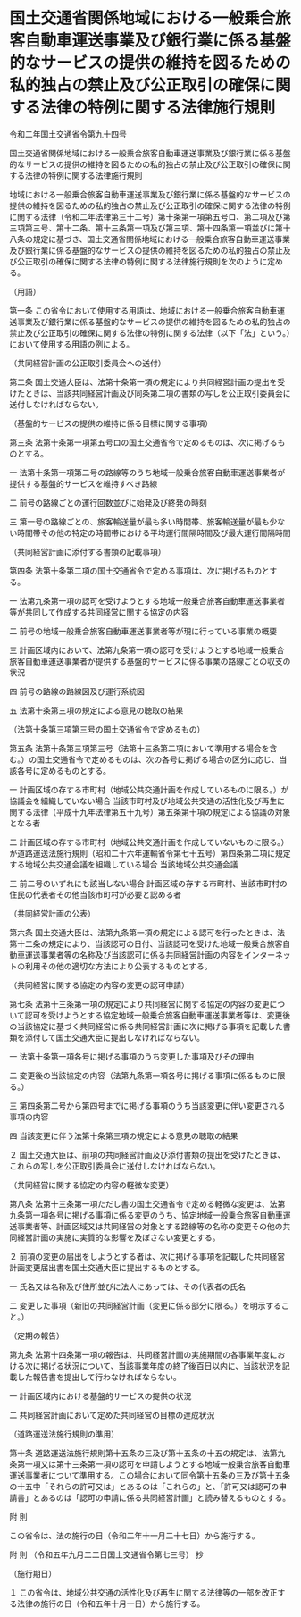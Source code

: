# 国土交通省関係地域における一般乗合旅客自動車運送事業及び銀行業に係る基盤的なサービスの提供の維持を図るための私的独占の禁止及び公正取引の確保に関する法律の特例に関する法律施行規則

令和二年国土交通省令第九十四号

国土交通省関係地域における一般乗合旅客自動車運送事業及び銀行業に係る基盤的なサービスの提供の維持を図るための私的独占の禁止及び公正取引の確保に関する法律の特例に関する法律施行規則

地域における一般乗合旅客自動車運送事業及び銀行業に係る基盤的なサービスの提供の維持を図るための私的独占の禁止及び公正取引の確保に関する法律の特例に関する法律（令和二年法律第三十二号）第十条第一項第五号ロ、第二項及び第三項第三号、第十二条、第十三条第一項及び第三項、第十四条第一項並びに第十八条の規定に基づき、国土交通省関係地域における一般乗合旅客自動車運送事業及び銀行業に係る基盤的なサービスの提供の維持を図るための私的独占の禁止及び公正取引の確保に関する法律の特例に関する法律施行規則を次のように定める。

（用語）

第一条 この省令において使用する用語は、地域における一般乗合旅客自動車運送事業及び銀行業に係る基盤的なサービスの提供の維持を図るための私的独占の禁止及び公正取引の確保に関する法律の特例に関する法律（以下「法」という。）において使用する用語の例による。

（共同経営計画の公正取引委員会への送付）

第二条 国土交通大臣は、法第十条第一項の規定により共同経営計画の提出を受けたときは、当該共同経営計画及び同条第二項の書類の写しを公正取引委員会に送付しなければならない。

（基盤的サービスの提供の維持に係る目標に関する事項）

第三条 法第十条第一項第五号ロの国土交通省令で定めるものは、次に掲げるものとする。

一 法第十条第一項第二号の路線等のうち地域一般乗合旅客自動車運送事業者が提供する基盤的サービスを維持すべき路線

二 前号の路線ごとの運行回数並びに始発及び終発の時刻

三 第一号の路線ごとの、旅客輸送量が最も多い時間帯、旅客輸送量が最も少ない時間帯その他の特定の時間帯における平均運行間隔時間及び最大運行間隔時間

（共同経営計画に添付する書類の記載事項）

第四条 法第十条第二項の国土交通省令で定める事項は、次に掲げるものとする。

一 法第九条第一項の認可を受けようとする地域一般乗合旅客自動車運送事業者等が共同して作成する共同経営に関する協定の内容

二 前号の地域一般乗合旅客自動車運送事業者等が現に行っている事業の概要

三 計画区域内において、法第九条第一項の認可を受けようとする地域一般乗合旅客自動車運送事業者が提供する基盤的サービスに係る事業の路線ごとの収支の状況

四 前号の路線の路線図及び運行系統図

五 法第十条第三項の規定による意見の聴取の結果

（法第十条第三項第三号の国土交通省令で定めるもの）

第五条 法第十条第三項第三号（法第十三条第二項において準用する場合を含む。）の国土交通省令で定めるものは、次の各号に掲げる場合の区分に応じ、当該各号に定めるものとする。

一 計画区域の存する市町村（地域公共交通計画を作成しているものに限る。）が協議会を組織していない場合 当該市町村及び地域公共交通の活性化及び再生に関する法律（平成十九年法律第五十九号）第五条第十項の規定による協議の対象となる者

二 計画区域の存する市町村（地域公共交通計画を作成していないものに限る。）が道路運送法施行規則（昭和二十六年運輸省令第七十五号）第四条第二項に規定する地域公共交通会議を組織している場合 当該地域公共交通会議

三 前二号のいずれにも該当しない場合 計画区域の存する市町村、当該市町村の住民の代表者その他当該市町村が必要と認める者

（共同経営計画の公表）

第六条 国土交通大臣は、法第九条第一項の規定による認可を行ったときは、法第十二条の規定により、当該認可の日付、当該認可を受けた地域一般乗合旅客自動車運送事業者等の名称及び当該認可に係る共同経営計画の内容をインターネットの利用その他の適切な方法により公表するものとする。

（共同経営に関する協定の内容の変更の認可申請）

第七条 法第十三条第一項の規定により共同経営に関する協定の内容の変更について認可を受けようとする協定地域一般乗合旅客自動車運送事業者等は、変更後の当該協定に基づく共同経営に係る共同経営計画に次に掲げる事項を記載した書類を添付して国土交通大臣に提出しなければならない。

一 法第十条第一項各号に掲げる事項のうち変更した事項及びその理由

二 変更後の当該協定の内容（法第九条第一項各号に掲げる事項に係るものに限る。）

三 第四条第二号から第四号までに掲げる事項のうち当該変更に伴い変更される事項の内容

四 当該変更に伴う法第十条第三項の規定による意見の聴取の結果

２ 国土交通大臣は、前項の共同経営計画及び添付書類の提出を受けたときは、これらの写しを公正取引委員会に送付しなければならない。

（共同経営に関する協定の内容の軽微な変更）

第八条 法第十三条第一項ただし書の国土交通省令で定める軽微な変更は、法第九条第一項各号に掲げる事項に係る変更のうち、協定地域一般乗合旅客自動車運送事業者等、計画区域又は共同経営の対象とする路線等の名称の変更その他の共同経営計画の実施に実質的な影響を及ぼさない変更とする。

２ 前項の変更の届出をしようとする者は、次に掲げる事項を記載した共同経営計画変更届出書を国土交通大臣に提出するものとする。

一 氏名又は名称及び住所並びに法人にあっては、その代表者の氏名

二 変更した事項（新旧の共同経営計画（変更に係る部分に限る。）を明示すること。）

（定期の報告）

第九条 法第十四条第一項の報告は、共同経営計画の実施期間の各事業年度における次に掲げる状況について、当該事業年度の終了後百日以内に、当該状況を記載した報告書を提出して行わなければならない。

一 計画区域内における基盤的サービスの提供の状況

二 共同経営計画において定めた共同経営の目標の達成状況

（道路運送法施行規則の準用）

第十条 道路運送法施行規則第十五条の三及び第十五条の十五の規定は、法第九条第一項又は第十三条第一項の認可を申請しようとする地域一般乗合旅客自動車運送事業者について準用する。この場合において同令第十五条の三及び第十五条の十五中「それらの許可又は」とあるのは「これらの」と、「許可又は認可の申請書」とあるのは「認可の申請に係る共同経営計画」と読み替えるものとする。

附 則

この省令は、法の施行の日（令和二年十一月二十七日）から施行する。

附 則 （令和五年九月二二日国土交通省令第七三号） 抄

（施行期日）

１ この省令は、地域公共交通の活性化及び再生に関する法律等の一部を改正する法律の施行の日（令和五年十月一日）から施行する。
